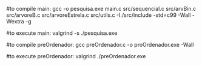 #to compile main:
gcc -o pesquisa.exe main.c src/sequencial.c src/arvBin.c src/arvoreB.c src/arvoreEstrela.c src/utils.c -I./src/include -std=c99 -Wall -Wextra -g

#to execute main:
valgrind -s ./pesquisa.exe

#to compile preOrdenador:
gcc preOrdenador.c -o proOrdenador.exe -Wall

#to execute preOrdenador:
valgrind ./preOrdenador.exe
